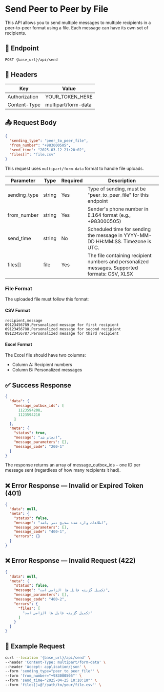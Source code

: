 # Send Peer to Peer by File

This API allows you to send multiple messages to multiple recipients in a peer-to-peer format using a file. Each message can have its own set of recipients.

## 📍 Endpoint

```
POST {base_url}/api/send
```

## 🧾 Headers

| Key | Value |
| --- | ----- |
| Authorization | YOUR_TOKEN_HERE |
| Content-Type | multipart/form-data |

## 📤 Request Body
```json
{
  "sending_type": "peer_to_peer_file",
  "from_number": "+983000505",
  "send_time": "2025-03-12 21:20:02",
  "files[]": "file.csv"
}
```

This request uses `multipart/form-data` format to handle file uploads.

| Parameter | Type | Required | Description |
| --------- | ---- | -------- | ----------- |
| sending_type | string | Yes | Type of sending, must be "peer_to_peer_file" for this endpoint |
| from_number | string | Yes | Sender's phone number in E.164 format (e.g., +983000505) |
| send_time | string | No | Scheduled time for sending the message in YYYY-MM-DD HH:MM:SS. Timezone is UTC. |
| files[] | file | Yes | The file containing recipient numbers and personalized messages. Supported formats: CSV, XLSX |

### File Format

The uploaded file must follow this format:

#### CSV Format
```
recipient,message
09123456789,Personalized message for first recipient
09123456788,Personalized message for second recipient
09123456787,Personalized message for third recipient
```

#### Excel Format
The Excel file should have two columns:
- Column A: Recipient numbers
- Column B: Personalized messages

## ✅ Success Response

```json
{
  "data": {
    "message_outbox_ids": [
      1123594208,
      1123594210
    ]
  },
  "meta": {
    "status": true,
    "message": "انجام شد",
    "message_parameters": [],
    "message_code": "200-1"
  }
}
```
The response returns an array of message_outbox_ids – one ID per message sent (regardless of how many recipients it had).

## ❌ Error Response — Invalid or Expired Token (401)

```json
{
  "data": null,
  "meta": {
    "status": false,
    "message": "اطلاعات وارد شده صحیح نمی باشد",
    "message_parameters": [],
    "message_code": "400-1",
    "errors": {}
  }
}
```

## ❌ Error Response — Invalid Request (422)

```json
{
  "data": null,
  "meta": {
    "status": false,
    "message": "تکمیل گزینه فایل ها الزامی است",
    "message_parameters": [],
    "message_code": "400-2",
    "errors": {
      "files": [
        "تکمیل گزینه فایل ها الزامی است"
      ]
    }
  }
}
```

## 🧪 Example Request

```bash
curl --location '{base_url}/api/send' \
--header 'Content-Type: multipart/form-data' \
--header 'Accept: application/json' \
--form 'sending_type="peer_to_peer_file"' \
--form 'from_number="+983000505"' \
--form 'send_time="2025-04-25 10:10:10"' \
--form 'files[]=@"/path/to/your/file.csv"' \
```
